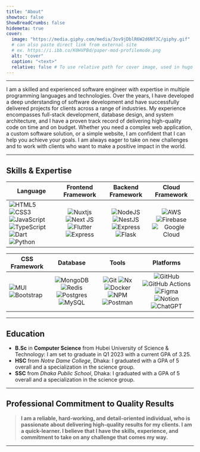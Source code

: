 ```yaml
---
title: "About"
showtoc: false
ShowBreadCrumbs: false
hidemeta: true
cover:
  image: "https://media.giphy.com/media/3ov9jDblR6W2d6NfJC/giphy.gif"
  # can also paste direct link from external site
  # ex. https://i.ibb.co/K0HVPBd/paper-mod-profilemode.png
  alt: "cover"
  caption: "<text>"
  relative: false # To use relative path for cover image, used in hugo Page-bundles
---
```

---
I am a skilled and experienced software engineer with expertise in multiple programming languages and technologies. Over the years, I have developed a deep understanding of software development and have successfully delivered projects for clients across a range of industries. My experience encompasses full-stack development, database design, and system architecture, and I have a proven track record of delivering high-quality code on time and on budget. Whether you need a complex web application, a custom software solution, or a simple website, I am confident that I can help you achieve your goals. I am always eager to take on new challenges and to work with clients who want to make a positive impact in the world.

---

## Skills & Expertise

| Language | Frontend Framework | Backend Framework | Cloud Framework |
| ------------- |:-------------:| :-------------:| :-------------:|
| ![HTML5](https://img.shields.io/badge/html5-%23E34F26.svg?style=for-the-badge&logo=html5&logoColor=white) ![CSS3](https://img.shields.io/badge/css3-%231572B6.svg?style=for-the-badge&logo=css3&logoColor=white) ![JavaScript](https://img.shields.io/badge/javascript-%23323330.svg?style=for-the-badge&logo=javascript&logoColor=%23F7DF1E) ![TypeScript](https://img.shields.io/badge/typescript-%23007ACC.svg?style=for-the-badge&logo=typescript&logoColor=white) ![Dart](https://img.shields.io/badge/dart-%230175C2.svg?style=for-the-badge&logo=dart&logoColor=white) ![Python](https://img.shields.io/badge/python-3670A0?style=for-the-badge&logo=python&logoColor=ffdd54) |  ![Nuxtjs](https://img.shields.io/badge/Nuxt-002E3B?style=for-the-badge&logo=nuxtdotjs&logoColor=#00DC82) ![Next JS](https://img.shields.io/badge/Next-black?style=for-the-badge&logo=next.js&logoColor=white) ![Flutter](https://img.shields.io/badge/Flutter-%2302569B.svg?style=for-the-badge&logo=Flutter&logoColor=white) ![Express](https://img.shields.io/badge/Express.js-404D59?style=for-the-badge) | ![NodeJS](https://img.shields.io/badge/node.js-6DA55F?style=for-the-badge&logo=node.js&logoColor=white) ![NestJS](https://img.shields.io/badge/nestjs-%23E0234E.svg?style=for-the-badge&logo=nestjs&logoColor=white) ![Express](https://img.shields.io/badge/Express.js-404D59?style=for-the-badge) ![Flask](https://img.shields.io/badge/Flask-000000?style=for-the-badge&logo=flask&logoColor=white) | ![AWS](https://img.shields.io/badge/AWS-%23FF9900.svg?style=for-the-badge&logo=amazon-aws&logoColor=white) ![Firebase](https://img.shields.io/badge/Firebase-039BE5?style=for-the-badge&logo=Firebase&logoColor=white)![Google Cloud](https://img.shields.io/badge/GoogleCloud-%234285F4.svg?style=for-the-badge&logo=google-cloud&logoColor=white) |

|  CSS Framework |Database | Tools | Platforms |
| ------------- |:-------------:| :-------------:| :-------------:|
| ![MUI](https://img.shields.io/badge/MUI-%230081CB.svg?style=for-the-badge&logo=mui&logoColor=white) ![Bootstrap](https://img.shields.io/badge/bootstrap-%238511FA.svg?style=for-the-badge&logo=bootstrap&logoColor=white) | ![MongoDB](https://img.shields.io/badge/MongoDB-%234ea94b.svg?style=for-the-badge&logo=mongodb&logoColor=white) ![Redis](https://img.shields.io/badge/redis-%23DD0031.svg?style=for-the-badge&logo=redis&logoColor=white) ![Postgres](https://img.shields.io/badge/postgres-%23316192.svg?style=for-the-badge&logo=postgresql&logoColor=white) ![MySQL](https://img.shields.io/badge/mysql-%2300f.svg?style=for-the-badge&logo=mysql&logoColor=white) | ![Git](https://img.shields.io/badge/git-%23F05033.svg?style=for-the-badge&logo=git&logoColor=white) ![Nx](https://img.shields.io/badge/nx-143055?style=for-the-badge&logo=nx&logoColor=white) ![Docker](https://img.shields.io/badge/docker-%230db7ed.svg?style=for-the-badge&logo=docker&logoColor=white) ![NPM](https://img.shields.io/badge/NPM-%23CB3837.svg?style=for-the-badge&logo=npm&logoColor=white) ![Postman](https://img.shields.io/badge/Postman-FF6C37?style=for-the-badge&logo=postman&logoColor=white) | ![GitHub](https://img.shields.io/badge/github-%23121011.svg?style=for-the-badge&logo=github&logoColor=white) ![GitHub Actions](https://img.shields.io/badge/github%20actions-%232671E5.svg?style=for-the-badge&logo=githubactions&logoColor=white) ![Figma](https://img.shields.io/badge/figma-%23F24E1E.svg?style=for-the-badge&logo=figma&logoColor=white) ![Notion](https://img.shields.io/badge/Notion-%23000000.svg?style=for-the-badge&logo=notion&logoColor=white) ![ChatGPT](https://img.shields.io/badge/chatGPT-74aa9c?style=for-the-badge&logo=openai&logoColor=white) |

---

## Education

- **B.Sc** in **Computer Science** from Hubei University of Science & Technology: I am set to graduate in Q1 2023 with a current GPA of 3.25.
- **HSC** from *Notre Dame College*, Dhaka: I graduated with a GPA of 5 overall and a specialization in the science group.
- **SSC** from *Dhaka Public School*, Dhaka: I graduated with a GPA of 5 overall and a specialization in the science group.

---

## Professional Commitment to Quality Results

> **I am a reliable, hard-working, and detail-oriented individual, who is passionate about delivering high-quality results for my clients. I am a quick-learner. I believe that I have the skills, experience, and commitment to take on any challenge that comes my way.**

---
